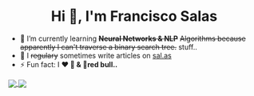 <h1 align="center">Hi 👋, I'm Francisco Salas</h1>

- 🌱 I’m currently learning ~~**Neural Networks & NLP**~~  ~~Algorithms because apparently I can't traverse a binary search tree.~~ stuff..
- 📝 I ~~regulary~~ sometimes write articles on [sal.as](https://sal.as/)
- ⚡ Fun fact: I **❤️ 🍕 & 🍉red bull..**
<!--
<p align="left"><img src="https://www.vectorlogo.zone/logos/git-scm/git-scm-icon.svg" alt="git" width="40" height="40"/> <img src="https://devicons.github.io/devicon/devicon.git/icons/go/go-original.svg" alt="go" width="40" height="40"/> <img src="https://devicons.github.io/devicon/devicon.git/icons/linux/linux-original.svg" alt="linux" width="40" height="40"/> <img src="https://www.vectorlogo.zone/logos/opencv/opencv-icon.svg" alt="opencv" width="40" height="40"/> <img src="https://devicons.github.io/devicon/devicon.git/icons/postgresql/postgresql-original-wordmark.svg" alt="postgresql" width="40" height="40"/> <img src="https://devicons.github.io/devicon/devicon.git/icons/python/python-original.svg" alt="python" width="40" height="40"/> <img src="https://www.vectorlogo.zone/logos/pytorch/pytorch-icon.svg" alt="pytorch" width="40" height="40"/><img src="https://www.vectorlogo.zone/logos/tensorflow/tensorflow-icon.svg" alt="tensorflow" width="40" height="40"/></p>
-->


<a href="https://github.com/franksalas">
  <img align="center" src="https://github-readme-stats.vercel.app/api?username=franksalas&hide=contribs&count_private=true" />
</a>
<a href="https://github.com/franksalas">
  <img align="center" src="https://github-readme-stats.vercel.app/api/top-langs/?username=franksalas&layout=compact" />
</a>

